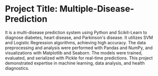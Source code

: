 # Project Title: Multiple-Disease-Prediction
It is a multi-disease prediction system using Python and Scikit-Learn to diagnose diabetes, heart disease, and Parkinson's disease. It utilizes SVM and Logistic Regression algorithms, achieving high accuracy. The data preprocessing and analysis were performed with Pandas and NumPy, and visualizations with Matplotlib and Seaborn. The models were trained, evaluated, and serialized with Pickle for real-time predictions. This project demonstrated expertise in machine learning, data analysis, and health diagnostics.
